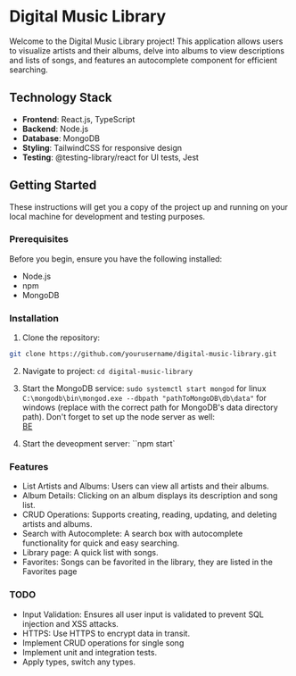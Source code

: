 # Digital Music Library

Welcome to the Digital Music Library project! This application allows users to visualize artists and their albums, delve into albums to view descriptions and lists of songs, and features an autocomplete component for efficient searching.

## Technology Stack

- **Frontend**: React.js, TypeScript
- **Backend**: Node.js
- **Database**: MongoDB
- **Styling**: TailwindCSS for responsive design
- **Testing**: @testing-library/react for UI tests, Jest

## Getting Started

These instructions will get you a copy of the project up and running on your local machine for development and testing purposes.

### Prerequisites

Before you begin, ensure you have the following installed:

- Node.js
- npm
- MongoDB

### Installation

1. Clone the repository:

```bash
git clone https://github.com/yourusername/digital-music-library.git
```

2. Navigate to project:
   `cd digital-music-library`

3. Start the MongoDB service:
   `sudo systemctl start mongod` for linux
   `C:\mongodb\bin\mongod.exe --dbpath "pathToMongoDB\db\data"` for windows (replace with the correct path for MongoDB's data directory path). Don't forget to set up the node server as well:  
   [BE](https://github.com/szabidev/music-player-api)

4. Start the deveopment server:
   ``npm start`

### Features

- List Artists and Albums: Users can view all artists and their albums.
- Album Details: Clicking on an album displays its description and song list.
- CRUD Operations: Supports creating, reading, updating, and deleting artists and albums.
- Search with Autocomplete: A search box with autocomplete functionality for quick and easy searching.
- Library page: A quick list with songs.
- Favorites: Songs can be favorited in the library, they are listed in the Favorites page

### TODO

- Input Validation: Ensures all user input is validated to prevent SQL injection and XSS attacks.
- HTTPS: Use HTTPS to encrypt data in transit.
- Implement CRUD operations for single song
- Implement unit and integration tests.
- Apply types, switch any types.
